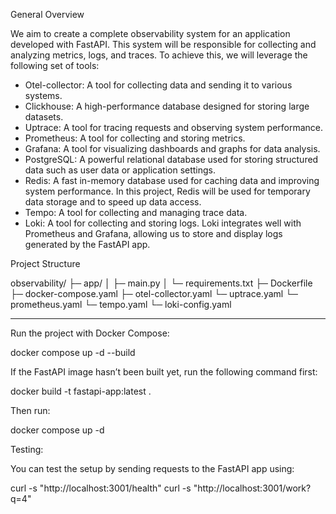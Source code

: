 General Overview

We aim to create a complete observability system for an application developed with FastAPI. This system will be responsible for collecting and analyzing metrics, logs, and traces. To achieve this, we will leverage the following set of tools:

* Otel-collector: A tool for collecting data and sending it to various systems.
* Clickhouse: A high-performance database designed for storing large datasets.
* Uptrace: A tool for tracing requests and observing system performance.
* Prometheus: A tool for collecting and storing metrics.
* Grafana: A tool for visualizing dashboards and graphs for data analysis.
* PostgreSQL: A powerful relational database used for storing structured data such as user data or application settings.
* Redis: A fast in-memory database used for caching data and improving system performance. In this project, Redis will be used for temporary data storage and to speed up data access.
* Tempo: A tool for collecting and managing trace data.
* Loki: A tool for collecting and storing logs. Loki integrates well with Prometheus and Grafana, allowing us to store and display logs generated by the FastAPI app.

Project Structure

observability/
├─ app/
│  ├─ main.py
│  └─ requirements.txt
├─ Dockerfile
├─ docker-compose.yaml
├─ otel-collector.yaml
└─ uptrace.yaml
└─ prometheus.yaml
└─ tempo.yaml
└─ loki-config.yaml


---

Run the project with Docker Compose:

docker compose up -d --build

If the FastAPI image hasn’t been built yet, run the following command first:

docker build -t fastapi-app:latest .

Then run:

docker compose up -d

Testing:

You can test the setup by sending requests to the FastAPI app using:

curl -s "http://localhost:3001/health"
curl -s "http://localhost:3001/work?q=4"

